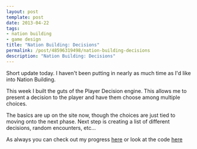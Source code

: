 ```yaml
---
layout: post
template: post
date: 2013-04-22
tags:
- nation building
- game design
title: "Nation Building: Decisions"
permalink: /post/48596319498/nation-building-decisions
description: "Nation Building: Decisions"
---
```

Short update today. I haven't been putting in nearly as much time as I'd like into Nation Building.

This week I built the guts of the Player Decision engine. This allows me to present a decision to the player and have them choose among multiple choices.

The basics are up on the site now, though the choices are just tied to moving onto the next phase. Next step is creating a list of different decisions, random encounters, etc...

As always you can check out my progress [here](http://nationbuilding.randylubin.com/) or look at the code [here](https://github.com/randylubin/Nation-Building/tree/master/Band%20Expansion)